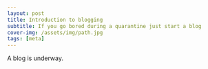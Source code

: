 ```yaml
---
layout: post
title: Introduction to blogging
subtitle: If you go bored during a quarantine just start a blog
cover-img: /assets/img/path.jpg
tags: [meta]
---
```


A blog is underway.
